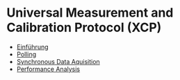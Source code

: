 # Universal Measurement and Calibration Protocol (XCP)

- [Einführung](./01_Introduction.md)
- [Polling](./02_Polling.md)
- [Synchronous Data Aquisition](./03_Synchronous_Data_Aquisition.md)
- [Performance Analysis](./04_Performance_Analysis.md)
